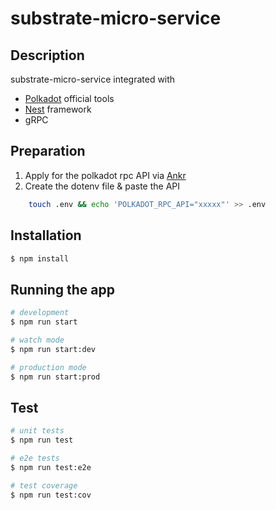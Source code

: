 # substrate-micro-service

## Description

substrate-micro-service integrated with

- [Polkadot](https://wiki.polkadot.network/docs/build-transaction-construction) official tools
- [Nest](https://github.com/nestjs/nest) framework
- gRPC

## Preparation
1. Apply for the polkadot rpc API via [Ankr](https://app.ankr.com/)
2. Create the dotenv file & paste the API
```bash
    touch .env && echo 'POLKADOT_RPC_API="xxxxx"' >> .env
```

## Installation

```bash
$ npm install
```

## Running the app

```bash
# development
$ npm run start

# watch mode
$ npm run start:dev

# production mode
$ npm run start:prod
```

## Test

```bash
# unit tests
$ npm run test

# e2e tests
$ npm run test:e2e

# test coverage
$ npm run test:cov
```


